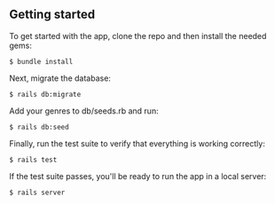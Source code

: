## Getting started

To get started with the app, clone the repo and then install the needed gems:

```
$ bundle install
```

Next, migrate the database:

```
$ rails db:migrate
```

Add your genres to db/seeds.rb and run:

```
$ rails db:seed
```

Finally, run the test suite to verify that everything is working correctly:

```
$ rails test
```

If the test suite passes, you'll be ready to run the app in a local server:

```
$ rails server
```
